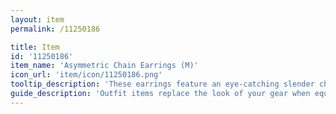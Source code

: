 ```yaml
---
layout: item
permalink: /11250186

title: Item
id: '11250186'
item_name: 'Asymmetric Chain Earrings (M)'
icon_url: 'item/icon/11250186.png'
tooltip_description: 'These earrings feature an eye-catching slender chain.'
guide_description: 'Outfit items replace the look of your gear when equipped.'
---
```


